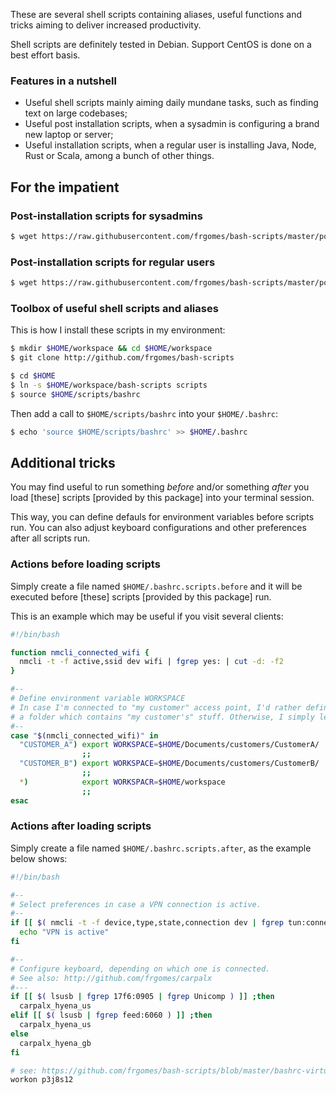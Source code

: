 These are several shell scripts containing aliases, useful functions and tricks aiming to deliver increased productivity.

Shell scripts are definitely tested in Debian. Support CentOS is done on a best effort basis.


### Features in a nutshell

* Useful shell scripts mainly aiming daily mundane tasks, such as finding text on large codebases;
* Useful post installation scripts, when a sysadmin is configuring a brand new laptop or server;
* Useful installation scripts, when a regular user is installing Java, Node, Rust or Scala, among a bunch of other things.


## For the impatient

### Post-installation scripts for sysadmins

```bash
$ wget https://raw.githubusercontent.com/frgomes/bash-scripts/master/postinstall-sysadmin.sh -O - | bash
```
### Post-installation scripts for regular users
```bash
$ wget https://raw.githubusercontent.com/frgomes/bash-scripts/master/postinstall-user.sh -O - | bash
```

### Toolbox of useful shell scripts and aliases

This is how I install these scripts in my environment:

```bash
$ mkdir $HOME/workspace && cd $HOME/workspace
$ git clone http://github.com/frgomes/bash-scripts

$ cd $HOME
$ ln -s $HOME/workspace/bash-scripts scripts
$ source $HOME/scripts/bashrc
```

Then add a call to ``$HOME/scripts/bashrc`` into your ``$HOME/.bashrc``:

```bash
$ echo 'source $HOME/scripts/bashrc' >> $HOME/.bashrc
```

## Additional tricks

You may find useful to run something _before_ and/or something _after_ you load [these] scripts
[provided by this package] into your terminal session.

This way, you can define defauls for environment variables before scripts run.
You can also adjust keyboard configurations and other preferences after all scripts run.

### Actions before loading scripts

Simply create a file named ``$HOME/.bashrc.scripts.before`` and it will be executed before
[these] scripts [provided by this package] run.

This is an example which may be useful if you visit several clients:

```bash
#!/bin/bash

function nmcli_connected_wifi {
  nmcli -t -f active,ssid dev wifi | fgrep yes: | cut -d: -f2
}

#--
# Define environment variable WORKSPACE
# In case I'm connected to "my customer" access point, I'd rather defined it as
# a folder which contains "my customer's" stuff. Otherwise, I simply left undefined.
#--
case "$(nmcli_connected_wifi)" in
  "CUSTOMER_A") export WORKSPACE=$HOME/Documents/customers/CustomerA/
                ;;
  "CUSTOMER_B") export WORKSPACE=$HOME/Documents/customers/CustomerB/
                ;;
  *)            export WORKSPACR=$HOME/workspace
                ;;
esac
```

### Actions after loading scripts

Simply create a file named ``$HOME/.bashrc.scripts.after``, as the example below shows:

```bash
#!/bin/bash

#--
# Select preferences in case a VPN connection is active.
#--
if [[ $( nmcli -t -f device,type,state,connection dev | fgrep tun:connected:tun0 ) ]] ;then
  echo "VPN is active"
fi

#--
# Configure keyboard, depending on which one is connected.
# See also: http://github.com/frgomes/carpalx
#---
if [[ $( lsusb | fgrep 17f6:0905 | fgrep Unicomp ) ]] ;then
  carpalx_hyena_us
elif [[ $( lsusb | fgrep feed:6060 ) ]] ;then
  carpalx_hyena_us
else
  carpalx_hyena_gb
fi

# see: https://github.com/frgomes/bash-scripts/blob/master/bashrc-virtualenvs/p3j8s12/bin/postactivate
workon p3j8s12
```
